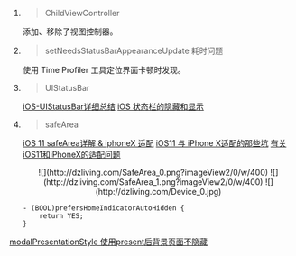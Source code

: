 
1. > ChildViewController

	添加、移除子视图控制器。

2. > setNeedsStatusBarAppearanceUpdate 耗时问题

	使用 Time Profiler 工具定位界面卡顿时发现。
	
3. > UIStatusBar 

	[iOS-UIStatusBar详细总结](https://www.jianshu.com/p/be6bde3a821d)
	[iOS 状态栏的隐藏和显示](https://www.jianshu.com/p/4b2aa09bee06)
	
4. > safeArea

	[iOS 11 safeArea详解 & iphoneX 适配](https://www.jianshu.com/p/1432a94ef66f)
	[iOS11 与 iPhone X适配的那些坑](https://www.jianshu.com/p/aff9509cfe29?from=groupmessage)
	[有关iOS11和iPhoneX的适配问题](https://www.jianshu.com/p/a4e778c2236e)
	
	<center>
	![](http://dzliving.com/SafeArea_0.png?imageView2/0/w/400)
	![](http://dzliving.com/SafeArea_1.png?imageView2/0/w/400)
	![](http://dzliving.com/Device_0.jpg)
	</center>
	
	```
	- (BOOL)prefersHomeIndicatorAutoHidden {
		return YES;
	}
	```
	

[modalPresentationStyle 使用present后背景页面不隐藏](https://www.jianshu.com/p/af990d83815e)